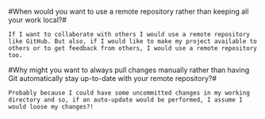#When would you want to use a remote repository rather than keeping all your work local?#

    If I want to collaborate with others I would use a remote repository
    like GitHub. But also, if I would like to make my project available to
    others or to get feedback from others, I would use a remote repository
    too.

#Why might you want to always pull changes manually rather than having Git automatically stay up-to-date with your remote repository?#

    Probably because I could have some uncommitted changes in my working
    directory and so, if an auto-update would be performed, I assume I
    would loose my changes?!


